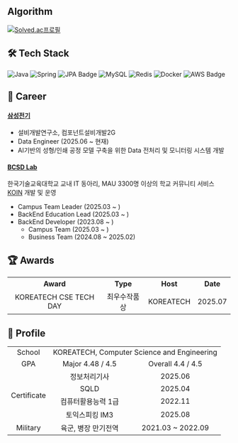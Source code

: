 ## Algorithm
[![Solved.ac프로필](http://mazassumnida.wtf/api/v2/generate_badge?boj=ya1179)](https://solved.ac/ya1179)

## 🛠 Tech Stack
![Java](https://img.shields.io/badge/Java-%23ED8B00.svg?style=for-the-badge&logo=openjdk&logoColor=white)
![Spring](https://img.shields.io/badge/spring-%236DB33F.svg?style=for-the-badge&logo=spring&logoColor=white)
![JPA Badge](https://img.shields.io/badge/JPA-007ACC?style=for-the-badge&logo=java&logoColor=white)
![MySQL](https://img.shields.io/badge/MySQL-%234479A1.svg?style=for-the-badge&logo=mysql&logoColor=white)
![Redis](https://img.shields.io/badge/redis-%23DD0031.svg?style=for-the-badge&logo=redis&logoColor=white)
![Docker](https://img.shields.io/badge/Docker-%232496ED.svg?style=for-the-badge&logo=docker&logoColor=white)
![AWS Badge](https://img.shields.io/badge/AWS-232F3E?style=for-the-badge&logo=amazon-aws&logoColor=white)

## 💼 Career
#### [삼성전기](https://www.samsungsem.com/)
- 설비개발연구소, 컴포넌트설비개발2G
- Data Engineer (2025.06 ~ 현재)
- AI기반의 성형/인쇄 공정 모델 구축을 위한 Data 전처리 및 모니터링 시스템 개발

#### [BCSD Lab](https://bcsdlab.com/)
한국기술교육대학교 교내 IT 동아리, MAU 3300명 이상의 학교 커뮤니티 서비스 [KOIN](https://koreatech.in/) 개발 및 운영
- Campus Team Leader (2025.03 ~ )
- BackEnd Education Lead (2025.03 ~ )
- BackEnd Developer (2023.08 ~ )
  - Campus Team (2025.03 ~ )
  - Business Team (2024.08 ~ 2025.02)

## 🏆 Awards
<table>
  <tr>
    <th align="center">Award</th>
    <th align="center">Type</th>
    <th align="center">Host</th>
    <th align="center">Date</th>
  </tr>
  <tr>
    <td align="center">KOREATECH CSE TECH DAY</td>
    <td align="center">최우수작품상</td>
    <td align="center">KOREATECH</td>
    <td align="center">2025.07</td>
  </tr>
</table>

## 🪪 Profile
<table>
  <tr>
    <td align="center">School</td>
    <td align="center" colspan="2">KOREATECH, Computer Science and Engineering</td>
  </tr>
  <tr>
    <td align="center">GPA</td>
    <td align="center">Major 4.48 / 4.5</td>
    <td align="center">Overall 4.4 / 4.5</td>
  </tr>
  <tr>
    <td align="center" rowspan="4">Certificate</td>
    <td align="center">정보처리기사</td>
    <td align="center">2025.06</td>
  </tr>
  <tr>
    <td align="center">SQLD</td>
    <td align="center">2025.04</td>
  </tr>
  <tr>
    <td align="center">컴퓨터활용능력 1급</td>
    <td align="center">2022.11</td>
  </tr>
  <tr>
    <td align="center">토익스피킹 IM3</td>
    <td align="center">2025.08</td>
  </tr>
  <tr>
    <td align="center">Military</td>
    <td align="center">육군, 병장 만기전역</td>
    <td align="center">2021.03 ~ 2022.09</td>
  </tr>
</table>
